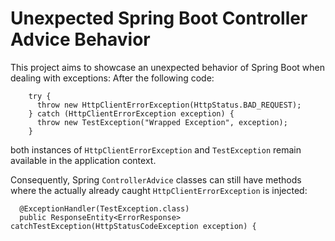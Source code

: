 # Unexpected Spring Boot Controller Advice Behavior

This project aims to showcase an unexpected behavior of Spring Boot when dealing with exceptions:
After the following code:
```
    try {
      throw new HttpClientErrorException(HttpStatus.BAD_REQUEST);
    } catch (HttpClientErrorException exception) {
      throw new TestException("Wrapped Exception", exception);
    }
```
both instances of `HttpClientErrorException` and `TestException` remain available in the application context.

Consequently, Spring `ControllerAdvice` classes can still have methods where the actually already caught `HttpClientErrorException` is injected:
```
  @ExceptionHandler(TestException.class)
  public ResponseEntity<ErrorResponse> catchTestException(HttpStatusCodeException exception) {
```
